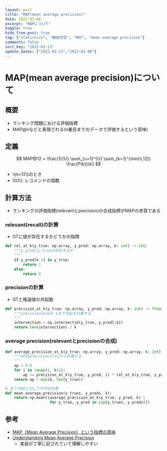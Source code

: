 ```yaml
---
layout: post
title: "MAP(mean average precision)"
date: 2022-03-08
excerpt: "MAPについて"
kaggle: true
hide_from_post: true
tag: ["statistics", "機械学習", "MAP", "mean average precision"]
comments: false
sort_key: "2022-03-13"
update_dates: ["2022-03-13","2022-03-08"]
---
```


# MAP(mean average precision)について

## 概要
 - ランキング問題における評価指標
 - MAP@nなどと表現される(n番目までのデータで評価するという意味)

## 定義

$$
MAP@12 = \frac{1}{U} \sum_{u=1}^{U}  \sum_{k=1}^{min(n,12)} \frac{P(k)}{k}
$$
 
 - \\(n=12\\)のとき
 - \\(U\\); レコメンドの個数

## 計算方法
 - ランキングの評価指標(relevantとprecision)の合成指標がMAPの本質である

### relevant(recall)の計算
 - GTに値が存在するかどうかの指標

```python
def rel_at_k(y_true: np.array, y_pred: np.array, k: int) -> int:
    """y_predにy_trueが存在するか
    """
    if y_pred[k-1] in y_true:
        return 1
    else:
        return 0
```

### precisionの計算
 - GTと推論値の共起数

```python
def precision_at_k(y_true: np.array, y_pred: np.array, k: int) -> float:
    """precisionはrank kまで共起を計算する
    """
    intersection = np.intersect1d(y_true, y_pred[:k])
    return len(intersection) / k
```

### average precision(relevantとprecisionの合成)

```python
def average_precision_at_k(y_true: np.array, y_pred: np.array, k: int) -> float:
    """APはprecisionとrelから計算する
    """
    ap = 0.0
    for i in range(1, k+1):
        ap += precision_at_k(y_true, y_pred, i) * rel_at_k(y_true, y_pred, i)
    return ap / min(k, len(y_true))

# 全てのAPに対して平均を計算
def mean_average_precision(y_trues, y_preds, k):
    return np.mean([average_precision_at_k(y_true, y_pred, k) \
                    for y_true, y_pred in zip(y_trues, y_preds)])
```

## 参考
 - [MAP（Mean Average Precision）という指標の意味](https://mathwords.net/meanap)
 - [Understanding Mean Average Precision](https://www.kaggle.com/debarshichanda/understanding-mean-average-precision)
   - 実装が丁寧に記されていて理解しやすい
